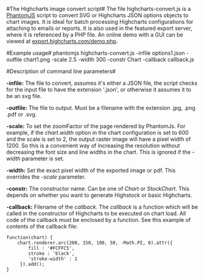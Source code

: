 #The Highcharts image convert script#
The file highcharts-convert.js is a [PhantomJS](http://phantomjs.org/) script to convert SVG or Highcharts JSON options objects to chart images. It is ideal for batch processing Highcharts configurations for attaching to emails or reports. It is also used in the featured export server, where it is referenced by a PHP file. An online demo with a GUI can be viewed at [export.highcharts.com/demo.php](http://export.highcharts.com/demo.php).

#Example usage#
	phantomjs highcharts-convert.js -infile options1.json -outfile chart1.png -scale 2.5 -width 300 -constr Chart -callback callback.js

#Description of command line parameters#

**-infile:** The file to convert, assumes it's either a JSON file, the script checks for the input file to have the extension '.json', or otherwise it assumes it to be an svg file.

**-outfile:** The file to output. Must be a filename with the extension .jpg, .png .pdf or .svg.

**-scale:** To set the zoomFactor of the page rendered by PhantomJs. For example, if the _chart.width_ option in the chart configuration is set to 600 and the scale is set to 2, the output raster image will have a pixel width of 1200. So this is a convenient way of increasing the resolution without decreasing the font size and line widths in the chart. This is ignored if the _-width_ parameter is set.

**-width:** Set the exact pixel width of the exported image or pdf. This overrides the _-scale_ parameter.

**-constr:** The constructor name. Can be one of _Chart_ or _StockChart_. This depends on whether you want to generate Highstock or basic Highcharts.

**-callback:** Filename of the _callback_. The _callback_ is a function which will be called in the constructor of Highcharts to be executed on chart load. All code of the callback must be enclosed by a function. See this example of contents of the callback file:

	function(chart) {
	    chart.renderer.arc(200, 150, 100, 50, -Math.PI, 0).attr({
	        fill : '#FCFFC5',
	        stroke : 'black',
	        'stroke-width' : 1
	     }).add();
	}
